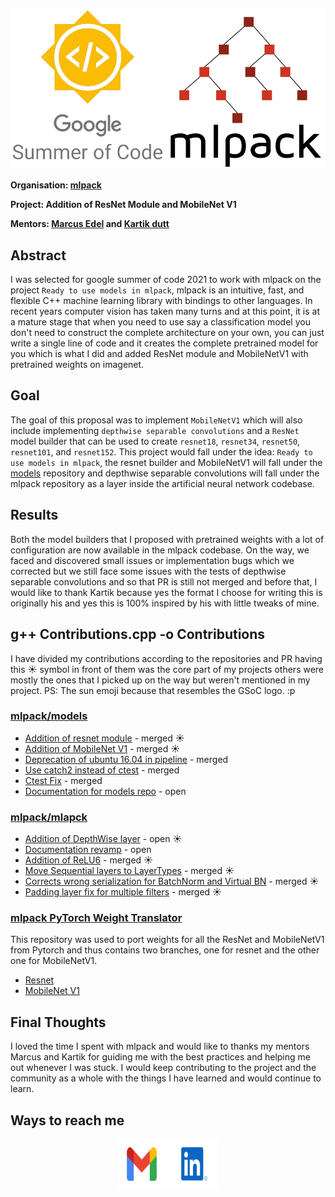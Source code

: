 ![GSoC mlpack image](./assets/gsoc-mlpack.png)

**Organisation: [mlpack](https://github.com/mlpack)**

**Project: Addition of ResNet Module and MobileNet V1**

**Mentors: [Marcus Edel](https://github.com/zoq) and [Kartik dutt](https://github.com/kartikdutt18)**

## Abstract

I was selected for google summer of code 2021 to work with mlpack on the project `Ready to use models in mlpack`, mlpack is an intuitive, fast, and flexible C++ machine learning library with bindings to other languages. In recent years computer vision has taken many turns and at this point, it is at a mature stage that when you need to use say a classification model you don't need to construct the complete architecture on your own, you can just write a single line of code and it creates the complete pretrained model for you which is what I did and added ResNet module and MobileNetV1 with pretrained weights on imagenet. 

## Goal

The goal of this proposal was to implement `MobileNetV1` which will also include implementing `depthwise separable convolutions` and a `ResNet` model builder that can be used to create `resnet18`, `resnet34`, `resnet50`, `resnet101`, and `resnet152`. This project would fall under the idea: `Ready to use models in mlpack`, the resnet builder and MobileNetV1 will fall under the [models](https://github.com/mlpack/models) repository and depthwise separable convolutions will fall under the mlpack repository as a layer inside the artificial neural network codebase.


## Results

Both the model builders that I proposed with pretrained weights with a lot of configuration are now available in the mlpack codebase. On the way, we faced and discovered small issues or implementation bugs which we corrected but we still face some issues with the tests of depthwise separable convolutions and so that PR is still not merged and before that, I would like to thank Kartik because yes the format I choose for writing this is originally his and yes this is 100% inspired by his with little tweaks of mine. 

## g++ Contributions.cpp -o Contributions

I have divided my contributions according to the repositories and PR having this ☀️ symbol in front of them was the core part of my projects others were mostly the ones that I picked up on the way but weren't mentioned in my project. 
PS: The sun emoji because that resembles the GSoC logo. :p

### [mlpack/models](https://github.com/mlpack/models)

- [Addition of resnet module](https://github.com/mlpack/models/pull/63) - merged ☀️ 
- [Addition of MobileNet V1](https://github.com/mlpack/models/pull/72) - merged ☀️
- [Deprecation of ubuntu 16.04 in pipeline](https://github.com/mlpack/models/pull/67) - merged
- [Use catch2 instead of ctest](https://github.com/mlpack/models/pull/70) - merged
- [Ctest Fix](https://github.com/mlpack/models/pull/73) - merged
- [Documentation for models repo](https://github.com/mlpack/models/pull/65) - open

### [mlpack/mlapck](https://github.com/mlpack/mlpack)

- [Addition of DepthWise layer](https://github.com/mlpack/mlpack/pull/3007) - open ☀️
- [Documentation revamp](https://github.com/mlpack/mlpack/pull/2990) - open
- [Addition of ReLU6](https://github.com/mlpack/mlpack/pull/3009) - merged ☀️
- [Move Sequential layers to LayerTypes](https://github.com/mlpack/mlpack/pull/3004) - merged ☀️
- [Corrects wrong serialization for BatchNorm and Virtual BN](https://github.com/mlpack/mlpack/pull/2999) - merged ☀️
- [Padding layer fix for multiple filters](https://github.com/mlpack/mlpack/pull/2985) - merged ☀️

### [mlpack PyTorch Weight Translator](https://github.com/Aakash-kaushik/mlpack-PyTorch-Weight-Translator)

This repository was used to port weights for all the ResNet and MobileNetV1 from Pytorch and thus contains two branches, one for resnet and the other one for MobileNetV1.

- [Resnet](https://github.com/Aakash-kaushik/mlpack-PyTorch-Weight-Translator/tree/resnet)
- [MobileNet V1](https://github.com/Aakash-kaushik/mlpack-PyTorch-Weight-Translator/tree/mobilenetv1)

## Final Thoughts

I loved the time I spent with mlpack and would like to thanks my mentors Marcus and Kartik for guiding me with the best practices and helping me out whenever I was stuck. I would keep contributing to the project and the community as a whole with the things I have learned and would continue to learn.

## Ways to reach me

<p align="center">
  <a href="mailto:kaushikaakash7539@gmail.com?subject = Hello from your GitHub README&body = Message"><img src="./assets/gmail.svg" height="80px" width="80px" alt="Gmail" ></a>
  <a href="https://www.linkedin.com/in/kaushikaakash7539/"><img src="./assets/linkedIn.svg" height="80px" width="80px" alt="LinkedIn"></a>
</p>
